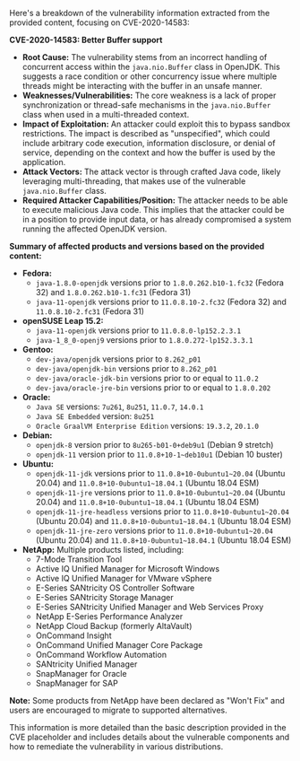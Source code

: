 Here's a breakdown of the vulnerability information extracted from the provided content, focusing on CVE-2020-14583:

**CVE-2020-14583: Better Buffer support**

*   **Root Cause:** The vulnerability stems from an incorrect handling of concurrent access within the `java.nio.Buffer` class in OpenJDK. This suggests a race condition or other concurrency issue where multiple threads might be interacting with the buffer in an unsafe manner.
*   **Weaknesses/Vulnerabilities:**  The core weakness is a lack of proper synchronization or thread-safe mechanisms in the `java.nio.Buffer` class when used in a multi-threaded context.
*   **Impact of Exploitation:**  An attacker could exploit this to bypass sandbox restrictions. The impact is described as "unspecified", which could include arbitrary code execution, information disclosure, or denial of service, depending on the context and how the buffer is used by the application.
*   **Attack Vectors:**  The attack vector is through crafted Java code, likely leveraging multi-threading, that makes use of the vulnerable `java.nio.Buffer` class.
*   **Required Attacker Capabilities/Position:** The attacker needs to be able to execute malicious Java code. This implies that the attacker could be in a position to provide input data, or has already compromised a system running the affected OpenJDK version.

**Summary of affected products and versions based on the provided content:**

*   **Fedora:**
    *   `java-1.8.0-openjdk` versions prior to `1.8.0.262.b10-1.fc32` (Fedora 32) and `1.8.0.262.b10-1.fc31` (Fedora 31)
    *   `java-11-openjdk` versions prior to `11.0.8.10-2.fc32` (Fedora 32) and `11.0.8.10-2.fc31` (Fedora 31)
*   **openSUSE Leap 15.2:**
    *   `java-11-openjdk` versions prior to `11.0.8.0-lp152.2.3.1`
     *  `java-1_8_0-openj9` versions prior to `1.8.0.272-lp152.3.3.1`
*   **Gentoo:**
    *   `dev-java/openjdk` versions prior to `8.262_p01`
    *   `dev-java/openjdk-bin` versions prior to `8.262_p01`
       *    `dev-java/oracle-jdk-bin` versions prior to or equal to `11.0.2`
       *    `dev-java/oracle-jre-bin` versions prior to or equal to `1.8.0.202`
*   **Oracle:**
    *   `Java SE` versions: `7u261`, `8u251`, `11.0.7`, `14.0.1`
    *   `Java SE Embedded` version: `8u251`
    *   `Oracle GraalVM Enterprise Edition` versions: `19.3.2`, `20.1.0`
*   **Debian:**
    *   `openjdk-8` version prior to `8u265-b01-0+deb9u1` (Debian 9 stretch)
    *   `openjdk-11` version prior to `11.0.8+10-1~deb10u1` (Debian 10 buster)
*   **Ubuntu:**
    *  `openjdk-11-jdk` versions prior to `11.0.8+10-0ubuntu1~20.04` (Ubuntu 20.04) and `11.0.8+10-0ubuntu1~18.04.1` (Ubuntu 18.04 ESM)
    * `openjdk-11-jre` versions prior to `11.0.8+10-0ubuntu1~20.04` (Ubuntu 20.04) and `11.0.8+10-0ubuntu1~18.04.1` (Ubuntu 18.04 ESM)
    *  `openjdk-11-jre-headless` versions prior to `11.0.8+10-0ubuntu1~20.04` (Ubuntu 20.04) and `11.0.8+10-0ubuntu1~18.04.1` (Ubuntu 18.04 ESM)
    * `openjdk-11-jre-zero` versions prior to `11.0.8+10-0ubuntu1~20.04` (Ubuntu 20.04) and `11.0.8+10-0ubuntu1~18.04.1` (Ubuntu 18.04 ESM)
*   **NetApp:** Multiple products listed, including:
    *   7-Mode Transition Tool
    *   Active IQ Unified Manager for Microsoft Windows
    *   Active IQ Unified Manager for VMware vSphere
    *   E-Series SANtricity OS Controller Software
    *   E-Series SANtricity Storage Manager
    *   E-Series SANtricity Unified Manager and Web Services Proxy
    *   NetApp E-Series Performance Analyzer
    *   NetApp Cloud Backup (formerly AltaVault)
    *   OnCommand Insight
    *   OnCommand Unified Manager Core Package
    *   OnCommand Workflow Automation
    *    SANtricity Unified Manager
    *   SnapManager for Oracle
    *   SnapManager for SAP

**Note:** Some products from NetApp have been declared as "Won't Fix" and users are encouraged to migrate to supported alternatives.

This information is more detailed than the basic description provided in the CVE placeholder and includes details about the vulnerable components and how to remediate the vulnerability in various distributions.